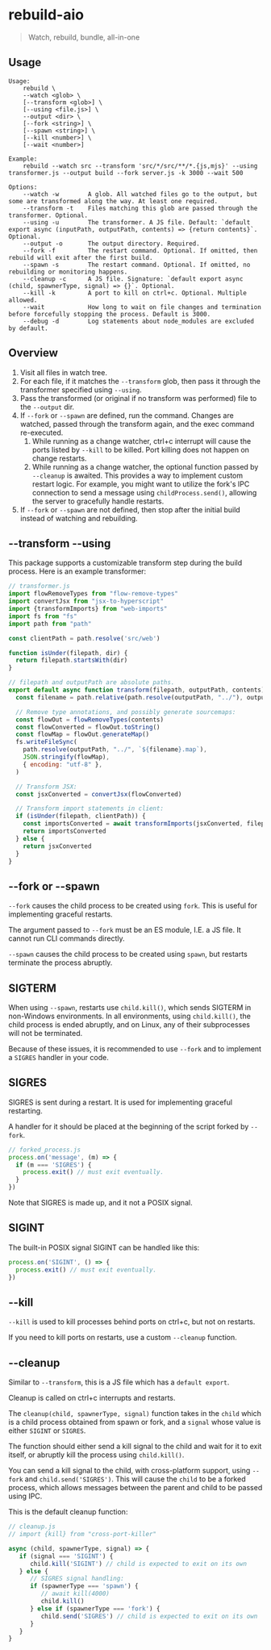 # rebuild-aio

> Watch, rebuild, bundle, all-in-one

## Usage

```
Usage:
    rebuild \ 
    --watch <glob> \ 
    [--transform <glob>] \ 
    [--using <file.js>] \
    --output <dir> \
    [--fork <string>] \
    [--spawn <string>] \ 
    [--kill <number>] \
    [--wait <number>] 
    
Example:
    rebuild --watch src --transform 'src/*/src/**/*.{js,mjs}' --using transformer.js --output build --fork server.js -k 3000 --wait 500

Options:
    --watch -w        A glob. All watched files go to the output, but some are transformed along the way. At least one required.
    --transform -t    Files matching this glob are passed through the transformer. Optional.
    --using -u        The transformer. A JS file. Default: `default export async (inputPath, outputPath, contents) => {return contents}`. Optional.
    --output -o       The output directory. Required.
    --fork -f         The restart command. Optional. If omitted, then rebuild will exit after the first build.
    --spawn -s        The restart command. Optional. If omitted, no rebuilding or monitoring happens.
    --cleanup -c      A JS file. Signature: `default export async (child, spawnerType, signal) => {}`. Optional.
    --kill -k         A port to kill on ctrl+c. Optional. Multiple allowed.
    --wait            How long to wait on file changes and termination before forcefully stopping the process. Default is 3000.
    --debug -d        Log statements about node_modules are excluded by default.
```

## Overview

1. Visit all files in watch tree.
2. For each file, if it matches the `--transform` glob, then pass it through the transformer specified using `--using`.
3. Pass the transformed (or original if no transform was performed) file to the `--output` dir.
4. If `--fork` or `--spawn` are defined, run the command. Changes are watched, passed through the transform again, and the exec command re-executed.
   1. While running as a change watcher, ctrl+c interrupt will cause the ports listed by `--kill` to be killed. Port killing does not happen on change restarts.
   2. While running as a change watcher, the optional function passed by `--cleanup` is awaited. This provides a way to implement custom restart logic. For example, you might want to utilize the fork's IPC connection to send a message using `childProcess.send()`, allowing the server to gracefully handle restarts.
5. If `--fork` or `--spawn` are not defined, then stop after the initial build instead of watching and rebuilding.

## --transform --using

This package supports a customizable transform step during the build process. Here is an example transformer:

```js
// transformer.js
import flowRemoveTypes from "flow-remove-types"
import convertJsx from "jsx-to-hyperscript"
import {transformImports} from "web-imports"
import fs from "fs"
import path from "path"

const clientPath = path.resolve('src/web')

function isUnder(filepath, dir) {
  return filepath.startsWith(dir)
}

// filepath and outputPath are absolute paths.
export default async function transform(filepath, outputPath, contents) {
  const filename = path.relative(path.resolve(outputPath, "../"), outputPath)

  // Remove type annotations, and possibly generate sourcemaps:
  const flowOut = flowRemoveTypes(contents)
  const flowConverted = flowOut.toString()
  const flowMap = flowOut.generateMap()
  fs.writeFileSync(
    path.resolve(outputPath, "../", `${filename}.map`),
    JSON.stringify(flowMap),
    { encoding: "utf-8" },
  )

  // Transform JSX:
  const jsxConverted = convertJsx(flowConverted)

  // Transform import statements in client:
  if (isUnder(filepath, clientPath)) {
    const importsConverted = await transformImports(jsxConverted, filepath)
    return importsConverted
  } else {
    return jsxConverted
  }
}
```

## --fork or --spawn

`--fork` causes the child process to be created using `fork`. This is useful for implementing graceful restarts.

The argument passed to `--fork` must be an ES module, I.E. a JS file. It cannot run CLI commands directly.

`--spawn` causes the child process to be created using `spawn`, but restarts terminate the process abruptly.

## SIGTERM

When using `--spawn`, restarts use `child.kill()`, which sends SIGTERM in non-Windows environments. In all environments, using `child.kill()`, the child process is ended abruptly, and on Linux, any of their subprocesses will not be terminated.

Because of these issues, it is recommended to use `--fork` and to implement a `SIGRES` handler in your code.

## SIGRES

SIGRES is sent during a restart. It is used for implementing graceful restarting.

A handler for it should be placed at the beginning of the script forked by `--fork`.

```js
// forked_process.js
process.on('message', (m) => {
  if (m === 'SIGRES') {
    process.exit() // must exit eventually.
  }
})
```

Note that SIGRES is made up, and it not a POSIX signal.

## SIGINT

The built-in POSIX signal SIGINT can be handled like this:

```js
process.on('SIGINT', () => {
  process.exit() // must exit eventually.
})
```

## --kill

`--kill` is used to kill processes behind ports on ctrl+c, but not on restarts.

If you need to kill ports on restarts, use a custom `--cleanup` function.

## --cleanup

Similar to `--transform`, this is a JS file which has a `default export`.

Cleanup is called on ctrl+c interrupts and restarts.

The `cleanup(child, spawnerType, signal)` function takes in the `child` which is a child process obtained from spawn or fork, and a `signal` whose value is either `SIGINT` or `SIGRES`. 

The function should either send a kill signal to the child and wait for it to exit itself, or abruptly kill the process using `child.kill()`.

You can send a kill signal to the child, with cross-platform support, using `--fork` and `child.send('SIGRES')`. This will cause the `child` to be a forked process, which allows messages between the parent and child to be passed using IPC.

This is the default cleanup function:

```js
// cleanup.js
// import {kill} from "cross-port-killer"

async (child, spawnerType, signal) => {
   if (signal === 'SIGINT') {
      child.kill('SIGINT') // child is expected to exit on its own
   } else {
      // SIGRES signal handling:
      if (spawnerType === 'spawn') {
         // await kill(4000)
         child.kill()
      } else if (spawnerType === 'fork') {
         child.send('SIGRES') // child is expected to exit on its own
      }
   }
}
```
